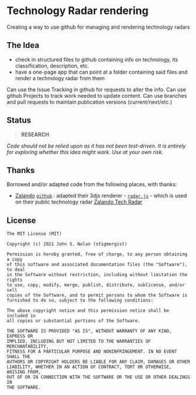 # Technology Radar rendering

Creating a way to use github for managing and rendering technology radars

## The Idea

- check in structured files to github containing info on technology, its classification, description, etc.
- have a one-page app that can point at a folder containing said files and render a technology radar from them

Can use the Issue Tracking in github for requests to alter the info. Can use github Projects to track work needed to update content. Can use branches and pull requests to maintain publication versions (current/next/etc.)

## Status

> **RESEARCH**

_Code should not be relied upon as it has not been test-driven. It is entirely for exploring whether this idea might work. Use at your own risk._

## Thanks

Borrowed and/or adapted code from the following places, with thanks:

- [Zalando](http://zalando.de)  [`github`](https://github.com/zalando/tech-radar) : adapted their 3djs renderer - [`radar.js`](https://github.com/zalando/tech-radar/tree/master/docs/radar.js) - which is used on their public technology radar [Zalando Tech
Radar](http://zalando.github.io/tech-radar/)
  
## License

```
The MIT License (MIT)

Copyright (c) 2021 John S. Nolan (stigmergist)

Permission is hereby granted, free of charge, to any person obtaining a copy
of this software and associated documentation files (the "Software"), to deal
in the Software without restriction, including without limitation the rights
to use, copy, modify, merge, publish, distribute, sublicense, and/or sell
copies of the Software, and to permit persons to whom the Software is
furnished to do so, subject to the following conditions:

The above copyright notice and this permission notice shall be included in
all copies or substantial portions of the Software.

THE SOFTWARE IS PROVIDED "AS IS", WITHOUT WARRANTY OF ANY KIND, EXPRESS OR
IMPLIED, INCLUDING BUT NOT LIMITED TO THE WARRANTIES OF MERCHANTABILITY,
FITNESS FOR A PARTICULAR PURPOSE AND NONINFRINGEMENT. IN NO EVENT SHALL THE
AUTHORS OR COPYRIGHT HOLDERS BE LIABLE FOR ANY CLAIM, DAMAGES OR OTHER
LIABILITY, WHETHER IN AN ACTION OF CONTRACT, TORT OR OTHERWISE, ARISING FROM,
OUT OF OR IN CONNECTION WITH THE SOFTWARE OR THE USE OR OTHER DEALINGS IN
THE SOFTWARE.
```